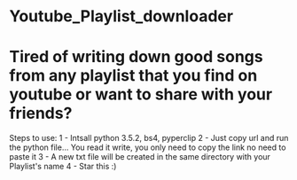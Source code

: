 # Youtube_Playlist_downloader

<h1><b>Tired of writing down good songs from any playlist that you find on youtube or want to share with your friends?</b></h1>

Steps to use:
1 - Intsall python 3.5.2, bs4, pyperclip
2 - Just copy url and run the python file... You read it write, you only need to copy the link no need to paste it
3 - A new txt file will be created in the same directory with your Playlist's name
4 - Star this :)
